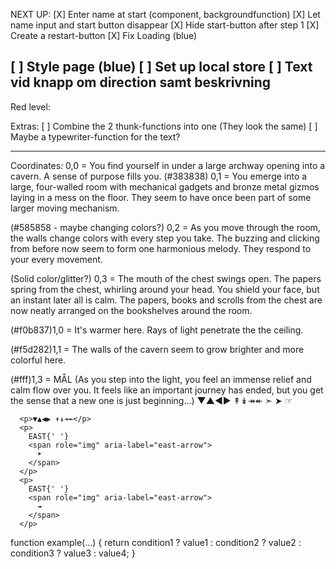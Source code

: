 
NEXT UP:
[X] Enter name at start (component, backgroundfunction)
[X] Let name input and start button disappear
[X] Hide start-button after step 1
[X] Create a restart-button
[X] Fix Loading (blue)

[ ] Style page (blue)
[ ] Set up local store
[ ] Text vid knapp om direction samt beskrivning
---

Red level:


Extras:
[ ] Combine the 2 thunk-functions into one (They look the same)
[ ] Maybe a typewriter-function for the text?

----------------------------------------------------------------

Coordinates:
0,0 = You find yourself in under a large archway opening into a cavern. A sense of purpose fills you.
(#383838) 0,1 = You emerge into a large, four-walled room with mechanical gadgets and bronze metal gizmos laying in a mess on the floor. They seem to have once been part of some larger moving mechanism.

(#585858 - maybe changing colors?) 0,2 = As you move through the room, the walls change colors with every step you take. The buzzing and clicking from before now seem to form one harmonious melody. They respond to your every movement.

(Solid color/glitter?) 0,3 = The mouth of the chest swings open. The papers spring from the chest, whirling around your head. You shield your face, but an instant later all is calm. The papers, books and scrolls from the chest are now neatly arranged on the bookshelves around the room.

(#f0b837)1,0 = It's warmer here. Rays of light penetrate the the ceiling.

(#f5d282)1,1 = The walls of the cavern seem to grow brighter and more colorful here.

(#fff)1,3 = MÅL (As you step into the light, you feel an immense relief and calm flow over you. It feels like an important journey has ended, but you get the sense that a new one is just beginning...)
▼▲◀▶
↟↡↠↞
➣
➤
☞


      <p>▼▲◀▶ ↟↡↠↞</p>
      <p>
        EAST{' '}
        <span role="img" aria-label="east-arrow">
          ➤
        </span>
      </p>
      <p>
        EAST{' '}
        <span role="img" aria-label="east-arrow">
          ↠
        </span>
      </p>


      
function example(…) {
    return condition1 ? value1
        : condition2 ? value2
        : condition3 ? value3
        : value4;
}